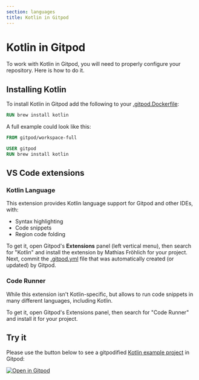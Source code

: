 ```yaml
---
section: languages
title: Kotlin in Gitpod
---
```


<script context="module">
  export const prerender = true;
</script>

# Kotlin in Gitpod

To work with Kotlin in Gitpod, you will need to properly configure your repository. Here is how to do it.

## Installing Kotlin

To install Kotlin in Gitpod add the following to your [.gitpod.Dockerfile](/docs/configure/workspaces/workspace-image):

```dockerfile
RUN brew install kotlin
```

A full example could look like this:

```dockerfile
FROM gitpod/workspace-full

USER gitpod
RUN brew install kotlin
```

## VS Code extensions

### Kotlin Language

This extension provides Kotlin language support for Gitpod and other IDEs, with:

- Syntax highlighting
- Code snippets
- Region code folding

To get it, open Gitpod's **Extensions** panel (left vertical menu), then search for "Kotlin" and install the extension by Mathias Fröhlich for your project. Next, commit the [.gitpod.yml](/docs/references/gitpod-yml) file that was automatically created (or updated) by Gitpod.

### Code Runner

While this extension isn't Kotlin-specific, but allows to run code snippets in many different languages, including Kotlin.

To get it, open Gitpod's Extensions panel, then search for "Code Runner" and install it for your project.

## Try it

Please use the button below to see a gitpodified [Kotlin example project](https://github.com/gitpod-io/Gitpod-Kotlin) in Gitpod:

[![Open in Gitpod](https://gitpod.io/button/open-in-gitpod.svg)](https://gitpod.io/#https://github.com/gitpod-io/Gitpod-Kotlin)
